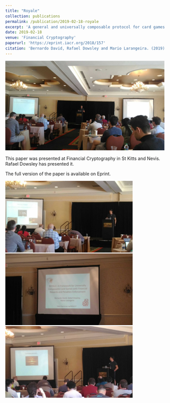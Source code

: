 ```yaml
---
title: "Royale"
collection: publications
permalink: /publication/2019-02-18-royale
excerpt: 'A general and universally composable protocol for card games on blockchain.'
date: 2019-02-18
venue: 'Financial Cryptography'
paperurl: 'https://eprint.iacr.org/2018/157'
citation: 'Bernardo David, Rafael Dowsley and Mario Larangeira. (2019). &quot; Royale: A Framework for Universally Composable Card Games with Financial Rewards and Penalties Enforcement.&quot; <i>FC 2019</i>.'
---
```


<img style="float:center" src="/images/publications/2019-02-18/royale-3.jpeg" width=500>

This paper was presented at Financial Cryptography  in St Kitts and Nevis. Rafael Dowsley has presented it. 

The full version of the paper is available on Eprint.

<img src="/images/publications/2019-02-18/royale-1.jpeg" width=400>
<img src="/images/publications/2019-02-18/royale-2.jpeg" width=400>
<img src="/images/publications/2019-02-18/royale-4.jpeg" width=400>
